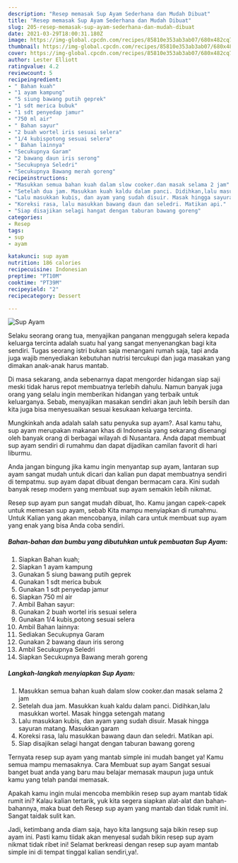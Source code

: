```yaml
---
description: "Resep memasak Sup Ayam Sederhana dan Mudah Dibuat"
title: "Resep memasak Sup Ayam Sederhana dan Mudah Dibuat"
slug: 205-resep-memasak-sup-ayam-sederhana-dan-mudah-dibuat
date: 2021-03-29T18:00:31.180Z
image: https://img-global.cpcdn.com/recipes/85810e353ab3ab07/680x482cq70/sup-ayam-foto-resep-utama.jpg
thumbnail: https://img-global.cpcdn.com/recipes/85810e353ab3ab07/680x482cq70/sup-ayam-foto-resep-utama.jpg
cover: https://img-global.cpcdn.com/recipes/85810e353ab3ab07/680x482cq70/sup-ayam-foto-resep-utama.jpg
author: Lester Elliott
ratingvalue: 4.2
reviewcount: 5
recipeingredient:
- " Bahan kuah"
- "1 ayam kampung"
- "5 siung bawang putih geprek"
- "1 sdt merica bubuk"
- "1 sdt penyedap jamur"
- "750 ml air"
- " Bahan sayur"
- "2 buah wortel iris sesuai selera"
- "1/4 kubispotong sesuai selera"
- " Bahan lainnya"
- "Secukupnya Garam"
- "2 bawang daun iris serong"
- "Secukupnya Seledri"
- "Secukupnya Bawang merah goreng"
recipeinstructions:
- "Masukkan semua bahan kuah dalam slow cooker.dan masak selama 2 jam"
- "Setelah dua jam. Masukkan kuah kaldu dalam panci. Didihkan,lalu masukkan wortel. Masak hingga setengah matang"
- "Lalu masukkan kubis, dan ayam yang sudah disuir. Masak hingga sayuran matang. Masukkan garam"
- "Koreksi rasa, lalu masukkan bawang daun dan seledri. Matikan api."
- "Siap disajikan selagi hangat dengan taburan bawang goreng"
categories:
- Resep
tags:
- sup
- ayam

katakunci: sup ayam 
nutrition: 186 calories
recipecuisine: Indonesian
preptime: "PT10M"
cooktime: "PT39M"
recipeyield: "2"
recipecategory: Dessert

---
```



![Sup Ayam](https://img-global.cpcdn.com/recipes/85810e353ab3ab07/680x482cq70/sup-ayam-foto-resep-utama.jpg)

Selaku seorang orang tua, menyajikan panganan menggugah selera kepada keluarga tercinta adalah suatu hal yang sangat menyenangkan bagi kita sendiri. Tugas seorang istri bukan saja menangani rumah saja, tapi anda juga wajib menyediakan kebutuhan nutrisi tercukupi dan juga masakan yang dimakan anak-anak harus mantab.

Di masa  sekarang, anda sebenarnya dapat mengorder hidangan siap saji meski tidak harus repot membuatnya terlebih dahulu. Namun banyak juga orang yang selalu ingin memberikan hidangan yang terbaik untuk keluarganya. Sebab, menyajikan masakan sendiri akan jauh lebih bersih dan kita juga bisa menyesuaikan sesuai kesukaan keluarga tercinta. 



Mungkinkah anda adalah salah satu penyuka sup ayam?. Asal kamu tahu, sup ayam merupakan makanan khas di Indonesia yang sekarang disenangi oleh banyak orang di berbagai wilayah di Nusantara. Anda dapat membuat sup ayam sendiri di rumahmu dan dapat dijadikan camilan favorit di hari liburmu.

Anda jangan bingung jika kamu ingin menyantap sup ayam, lantaran sup ayam sangat mudah untuk dicari dan kalian pun dapat membuatnya sendiri di tempatmu. sup ayam dapat dibuat dengan bermacam cara. Kini sudah banyak resep modern yang membuat sup ayam semakin lebih nikmat.

Resep sup ayam pun sangat mudah dibuat, lho. Kamu jangan capek-capek untuk memesan sup ayam, sebab Kita mampu menyiapkan di rumahmu. Untuk Kalian yang akan mencobanya, inilah cara untuk membuat sup ayam yang enak yang bisa Anda coba sendiri.

<!--inarticleads1-->

##### Bahan-bahan dan bumbu yang dibutuhkan untuk pembuatan Sup Ayam:

1. Siapkan  Bahan kuah;
1. Siapkan 1 ayam kampung
1. Gunakan 5 siung bawang putih geprek
1. Gunakan 1 sdt merica bubuk
1. Gunakan 1 sdt penyedap jamur
1. Siapkan 750 ml air
1. Ambil  Bahan sayur:
1. Gunakan 2 buah wortel iris sesuai selera
1. Gunakan 1/4 kubis,potong sesuai selera
1. Ambil  Bahan lainnya:
1. Sediakan Secukupnya Garam
1. Gunakan 2 bawang daun iris serong
1. Ambil Secukupnya Seledri
1. Siapkan Secukupnya Bawang merah goreng




<!--inarticleads2-->

##### Langkah-langkah menyiapkan Sup Ayam:

1. Masukkan semua bahan kuah dalam slow cooker.dan masak selama 2 jam
1. Setelah dua jam. Masukkan kuah kaldu dalam panci. Didihkan,lalu masukkan wortel. Masak hingga setengah matang
1. Lalu masukkan kubis, dan ayam yang sudah disuir. Masak hingga sayuran matang. Masukkan garam
1. Koreksi rasa, lalu masukkan bawang daun dan seledri. Matikan api.
1. Siap disajikan selagi hangat dengan taburan bawang goreng




Ternyata resep sup ayam yang mantab simple ini mudah banget ya! Kamu semua mampu memasaknya. Cara Membuat sup ayam Sangat sesuai banget buat anda yang baru mau belajar memasak maupun juga untuk kamu yang telah pandai memasak.

Apakah kamu ingin mulai mencoba membikin resep sup ayam mantab tidak rumit ini? Kalau kalian tertarik, yuk kita segera siapkan alat-alat dan bahan-bahannya, maka buat deh Resep sup ayam yang mantab dan tidak rumit ini. Sangat taidak sulit kan. 

Jadi, ketimbang anda diam saja, hayo kita langsung saja bikin resep sup ayam ini. Pasti kamu tiidak akan menyesal sudah bikin resep sup ayam nikmat tidak ribet ini! Selamat berkreasi dengan resep sup ayam mantab simple ini di tempat tinggal kalian sendiri,ya!.

